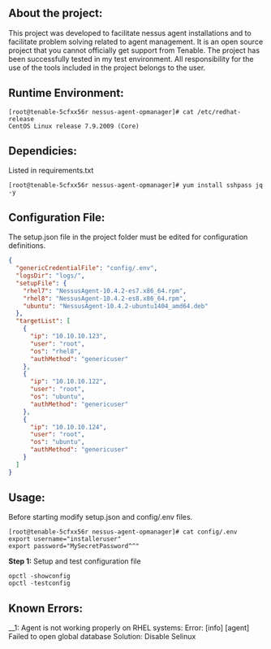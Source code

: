 About the project:
--
This project was developed to facilitate nessus agent installations and to facilitate problem solving related to agent management. It is an open source project that you cannot officially get support from Tenable. The project has been successfully tested in my test environment. All responsibility for the use of the tools included in the project belongs to the user.

Runtime Environment:
--

```
[root@tenable-5cfxx56r nessus-agent-opmanager]# cat /etc/redhat-release
CentOS Linux release 7.9.2009 (Core)
```
Dependicies:
--
Listed in requirements.txt
```
[root@tenable-5cfxx56r nessus-agent-opmanager]# yum install sshpass jq -y
```

Configuration File:
--
The setup.json file in the project folder must be edited for configuration definitions.

```json
{
  "genericCredentialFile": "config/.env",
  "logsDir": "logs/",
  "setupFile": {
    "rhel7": "NessusAgent-10.4.2-es7.x86_64.rpm",
    "rhel8": "NessusAgent-10.4.2-es8.x86_64.rpm",
    "ubuntu": "NessusAgent-10.4.2-ubuntu1404_amd64.deb"
  },
  "targetList": [
    {
      "ip": "10.10.10.123",
      "user": "root",
      "os": "rhel8",
      "authMethod": "genericuser"
    },
    {
      "ip": "10.10.10.122",
      "user": "root",
      "os": "ubuntu",
      "authMethod": "genericuser"
    },
    {
      "ip": "10.10.10.124",
      "user": "root",
      "os": "ubuntu",
      "authMethod": "genericuser"
    }
  ]
}
```


Usage:
--
Before starting modify setup.json and config/.env files.

```
[root@tenable-5cfxx56r nessus-agent-opmanager]# cat config/.env
export username="installeruser"
export password="MySecretPassword^^"
```

__Step 1:__ Setup and test configuration file
```
opctl -showconfig
opctl -testconfig
```



Known Errors: 
--
__1: Agent is not working properly on RHEL systems:
Error: [info] [agent] Failed to open global database
Solution: Disable Selinux

